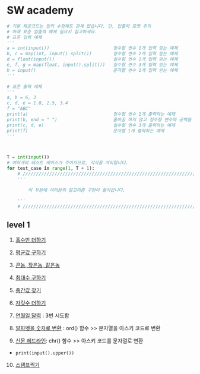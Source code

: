 # SW academy

```python
# 기본 제공코드는 임의 수정해도 관계 없습니다. 단, 입출력 포맷 주의
# 아래 표준 입출력 예제 필요시 참고하세요.
# 표준 입력 예제
'''
a = int(input())                        정수형 변수 1개 입력 받는 예제
b, c = map(int, input().split())        정수형 변수 2개 입력 받는 예제 
d = float(input())                      실수형 변수 1개 입력 받는 예제
e, f, g = map(float, input().split())   실수형 변수 3개 입력 받는 예제
h = input()                             문자열 변수 1개 입력 받는 예제
'''

# 표준 출력 예제
'''
a, b = 6, 3
c, d, e = 1.0, 2.5, 3.4
f = "ABC"
print(a)                                정수형 변수 1개 출력하는 예제
print(b, end = " ")                     줄바꿈 하지 않고 정수형 변수와 공백을 출력하는 예제
print(c, d, e)                          실수형 변수 3개 출력하는 예제
print(f)                                문자열 1개 출력하는 예제
'''



T = int(input())
# 여러개의 테스트 케이스가 주어지므로, 각각을 처리합니다.
for test_case in range(1, T + 1):
    # ///////////////////////////////////////////////////////////////////////////////////
    '''

        이 부분에 여러분의 알고리즘 구현이 들어갑니다.

    '''
    # ///////////////////////////////////////////////////////////////////////////////////

```



## level 1

1. [홀수만 더하기](./level1/1.py)

2. [평균값 구하기](./level1/2.py)

  3. [큰놈, 작은놈, 같은놈](./level1/3.py)

  4. [최대수 구하기](./level1/4.py)

  5. [중간값 찾기](./level1/5.py)

  6. [자릿수 더하기](./level1/6.py)

  7. [연월일 달력](./level1/7.py) : 3번 시도함

  8. [알파벳을 숫자로 변환](./level1/8.py) : ord() 함수 >> 문자열을 아스키 코드로 변환

  9. [신문 헤드라인](./level1/9.py):  chr() 함수 >> 아스키 코드를 문자열로 변환
* `print(input().upper())`
10. [스탬프찍기](./level1/10.py)


​     